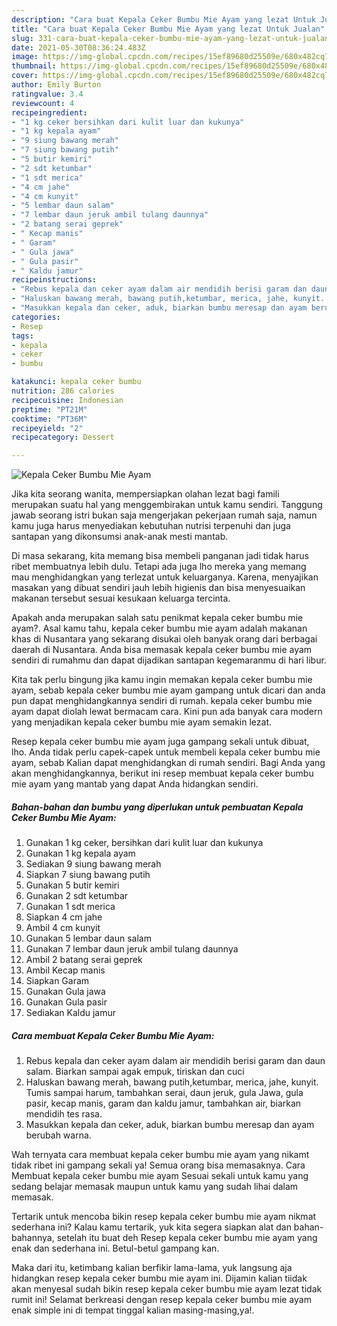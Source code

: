 ```yaml
---
description: "Cara buat Kepala Ceker Bumbu Mie Ayam yang lezat Untuk Jualan"
title: "Cara buat Kepala Ceker Bumbu Mie Ayam yang lezat Untuk Jualan"
slug: 331-cara-buat-kepala-ceker-bumbu-mie-ayam-yang-lezat-untuk-jualan
date: 2021-05-30T08:36:24.483Z
image: https://img-global.cpcdn.com/recipes/15ef89680d25509e/680x482cq70/kepala-ceker-bumbu-mie-ayam-foto-resep-utama.jpg
thumbnail: https://img-global.cpcdn.com/recipes/15ef89680d25509e/680x482cq70/kepala-ceker-bumbu-mie-ayam-foto-resep-utama.jpg
cover: https://img-global.cpcdn.com/recipes/15ef89680d25509e/680x482cq70/kepala-ceker-bumbu-mie-ayam-foto-resep-utama.jpg
author: Emily Burton
ratingvalue: 3.4
reviewcount: 4
recipeingredient:
- "1 kg ceker bersihkan dari kulit luar dan kukunya"
- "1 kg kepala ayam"
- "9 siung bawang merah"
- "7 siung bawang putih"
- "5 butir kemiri"
- "2 sdt ketumbar"
- "1 sdt merica"
- "4 cm jahe"
- "4 cm kunyit"
- "5 lembar daun salam"
- "7 lembar daun jeruk ambil tulang daunnya"
- "2 batang serai geprek"
- " Kecap manis"
- " Garam"
- " Gula jawa"
- " Gula pasir"
- " Kaldu jamur"
recipeinstructions:
- "Rebus kepala dan ceker ayam dalam air mendidih berisi garam dan daun salam. Biarkan sampai agak empuk, tiriskan dan cuci"
- "Haluskan bawang merah, bawang putih,ketumbar, merica, jahe, kunyit. Tumis sampai harum, tambahkan serai, daun jeruk, gula Jawa, gula pasir, kecap manis, garam dan kaldu jamur, tambahkan air, biarkan mendidih tes rasa."
- "Masukkan kepala dan ceker, aduk, biarkan bumbu meresap dan ayam berubah warna."
categories:
- Resep
tags:
- kepala
- ceker
- bumbu

katakunci: kepala ceker bumbu 
nutrition: 286 calories
recipecuisine: Indonesian
preptime: "PT21M"
cooktime: "PT36M"
recipeyield: "2"
recipecategory: Dessert

---
```



![Kepala Ceker Bumbu Mie Ayam](https://img-global.cpcdn.com/recipes/15ef89680d25509e/680x482cq70/kepala-ceker-bumbu-mie-ayam-foto-resep-utama.jpg)

Jika kita seorang wanita, mempersiapkan olahan lezat bagi famili merupakan suatu hal yang menggembirakan untuk kamu sendiri. Tanggung jawab seorang istri bukan saja mengerjakan pekerjaan rumah saja, namun kamu juga harus menyediakan kebutuhan nutrisi terpenuhi dan juga santapan yang dikonsumsi anak-anak mesti mantab.

Di masa  sekarang, kita memang bisa membeli panganan jadi tidak harus ribet membuatnya lebih dulu. Tetapi ada juga lho mereka yang memang mau menghidangkan yang terlezat untuk keluarganya. Karena, menyajikan masakan yang dibuat sendiri jauh lebih higienis dan bisa menyesuaikan makanan tersebut sesuai kesukaan keluarga tercinta. 



Apakah anda merupakan salah satu penikmat kepala ceker bumbu mie ayam?. Asal kamu tahu, kepala ceker bumbu mie ayam adalah makanan khas di Nusantara yang sekarang disukai oleh banyak orang dari berbagai daerah di Nusantara. Anda bisa memasak kepala ceker bumbu mie ayam sendiri di rumahmu dan dapat dijadikan santapan kegemaranmu di hari libur.

Kita tak perlu bingung jika kamu ingin memakan kepala ceker bumbu mie ayam, sebab kepala ceker bumbu mie ayam gampang untuk dicari dan anda pun dapat menghidangkannya sendiri di rumah. kepala ceker bumbu mie ayam dapat diolah lewat bermacam cara. Kini pun ada banyak cara modern yang menjadikan kepala ceker bumbu mie ayam semakin lezat.

Resep kepala ceker bumbu mie ayam juga gampang sekali untuk dibuat, lho. Anda tidak perlu capek-capek untuk membeli kepala ceker bumbu mie ayam, sebab Kalian dapat menghidangkan di rumah sendiri. Bagi Anda yang akan menghidangkannya, berikut ini resep membuat kepala ceker bumbu mie ayam yang mantab yang dapat Anda hidangkan sendiri.

<!--inarticleads1-->

##### Bahan-bahan dan bumbu yang diperlukan untuk pembuatan Kepala Ceker Bumbu Mie Ayam:

1. Gunakan 1 kg ceker, bersihkan dari kulit luar dan kukunya
1. Gunakan 1 kg kepala ayam
1. Sediakan 9 siung bawang merah
1. Siapkan 7 siung bawang putih
1. Gunakan 5 butir kemiri
1. Gunakan 2 sdt ketumbar
1. Gunakan 1 sdt merica
1. Siapkan 4 cm jahe
1. Ambil 4 cm kunyit
1. Gunakan 5 lembar daun salam
1. Gunakan 7 lembar daun jeruk ambil tulang daunnya
1. Ambil 2 batang serai geprek
1. Ambil  Kecap manis
1. Siapkan  Garam
1. Gunakan  Gula jawa
1. Gunakan  Gula pasir
1. Sediakan  Kaldu jamur




<!--inarticleads2-->

##### Cara membuat Kepala Ceker Bumbu Mie Ayam:

1. Rebus kepala dan ceker ayam dalam air mendidih berisi garam dan daun salam. Biarkan sampai agak empuk, tiriskan dan cuci
1. Haluskan bawang merah, bawang putih,ketumbar, merica, jahe, kunyit. Tumis sampai harum, tambahkan serai, daun jeruk, gula Jawa, gula pasir, kecap manis, garam dan kaldu jamur, tambahkan air, biarkan mendidih tes rasa.
1. Masukkan kepala dan ceker, aduk, biarkan bumbu meresap dan ayam berubah warna.




Wah ternyata cara membuat kepala ceker bumbu mie ayam yang nikamt tidak ribet ini gampang sekali ya! Semua orang bisa memasaknya. Cara Membuat kepala ceker bumbu mie ayam Sesuai sekali untuk kamu yang sedang belajar memasak maupun untuk kamu yang sudah lihai dalam memasak.

Tertarik untuk mencoba bikin resep kepala ceker bumbu mie ayam nikmat sederhana ini? Kalau kamu tertarik, yuk kita segera siapkan alat dan bahan-bahannya, setelah itu buat deh Resep kepala ceker bumbu mie ayam yang enak dan sederhana ini. Betul-betul gampang kan. 

Maka dari itu, ketimbang kalian berfikir lama-lama, yuk langsung aja hidangkan resep kepala ceker bumbu mie ayam ini. Dijamin kalian tiidak akan menyesal sudah bikin resep kepala ceker bumbu mie ayam lezat tidak rumit ini! Selamat berkreasi dengan resep kepala ceker bumbu mie ayam enak simple ini di tempat tinggal kalian masing-masing,ya!.

